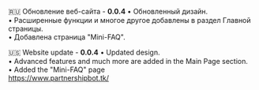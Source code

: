 🇷🇺 Обновление веб-сайта - **0.0.4**
• Обновленный дизайн.<br>
• Расширенные функции и многое другое добавлены в раздел Главной страницы. <br>
• Добавлена страница "Mini-FAQ".

🇺🇸 Website update - **0.0.4**
• Updated design.<br>
• Advanced features and much more are added in the Main Page section. <br>
• Added the "Mini-FAQ" page<br>
https://www.partnershipbot.tk/

